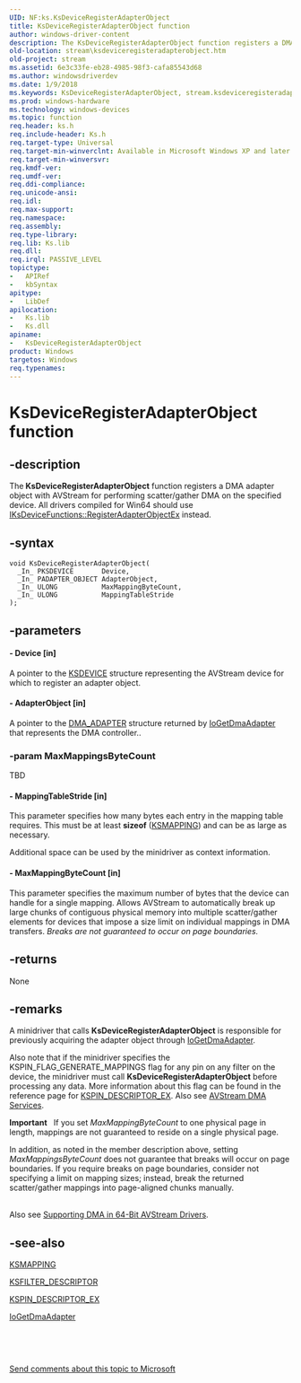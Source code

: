 ```yaml
---
UID: NF:ks.KsDeviceRegisterAdapterObject
title: KsDeviceRegisterAdapterObject function
author: windows-driver-content
description: The KsDeviceRegisterAdapterObject function registers a DMA adapter object with AVStream for performing scatter/gather DMA on the specified device. All drivers compiled for Win64 should use IKsDeviceFunctions::RegisterAdapterObjectEx instead.
old-location: stream\ksdeviceregisteradapterobject.htm
old-project: stream
ms.assetid: 6e3c33fe-eb28-4985-98f3-cafa85543d68
ms.author: windowsdriverdev
ms.date: 1/9/2018
ms.keywords: KsDeviceRegisterAdapterObject, stream.ksdeviceregisteradapterobject, ks/KsDeviceRegisterAdapterObject, avfunc_59ad20f2-ca31-4fbb-808e-48df3a0c87a8.xml, KsDeviceRegisterAdapterObject function [Streaming Media Devices]
ms.prod: windows-hardware
ms.technology: windows-devices
ms.topic: function
req.header: ks.h
req.include-header: Ks.h
req.target-type: Universal
req.target-min-winverclnt: Available in Microsoft Windows XP and later operating systems and DirectX 8.0 and later DirectX versions.
req.target-min-winversvr: 
req.kmdf-ver: 
req.umdf-ver: 
req.ddi-compliance: 
req.unicode-ansi: 
req.idl: 
req.max-support: 
req.namespace: 
req.assembly: 
req.type-library: 
req.lib: Ks.lib
req.dll: 
req.irql: PASSIVE_LEVEL
topictype:
-	APIRef
-	kbSyntax
apitype:
-	LibDef
apilocation:
-	Ks.lib
-	Ks.dll
apiname:
-	KsDeviceRegisterAdapterObject
product: Windows
targetos: Windows
req.typenames: 
---
```


# KsDeviceRegisterAdapterObject function


## -description


The<b> KsDeviceRegisterAdapterObject</b> function registers a DMA adapter object with AVStream for performing scatter/gather DMA on the specified device. All drivers compiled for Win64 should use <a href="https://msdn.microsoft.com/library/windows/hardware/ff559852">IKsDeviceFunctions::RegisterAdapterObjectEx</a> instead.


## -syntax


````
void KsDeviceRegisterAdapterObject(
  _In_ PKSDEVICE       Device,
  _In_ PADAPTER_OBJECT AdapterObject,
  _In_ ULONG           MaxMappingByteCount,
  _In_ ULONG           MappingTableStride
);
````


## -parameters




#### - Device [in]

A pointer to the <a href="..\ks\ns-ks-_ksdevice.md">KSDEVICE</a> structure representing the AVStream device for which to register an adapter object.


#### - AdapterObject [in]

A pointer to the <a href="..\wdm\ns-wdm-_dma_adapter.md">DMA_ADAPTER</a> structure returned by <a href="https://msdn.microsoft.com/library/windows/hardware/ff549220">IoGetDmaAdapter</a> that represents the DMA controller..


### -param MaxMappingsByteCount

TBD


#### - MappingTableStride [in]

This parameter specifies how many bytes each entry in the mapping table requires. This must be at least <b>sizeof</b> (<a href="..\ks\ns-ks-_ksmapping.md">KSMAPPING</a>) and can be as large as necessary.

Additional space can be used by the minidriver as context information.


#### - MaxMappingByteCount [in]

This parameter specifies the maximum number of bytes that the device can handle for a single mapping. Allows AVStream to automatically break up large chunks of contiguous physical memory into multiple scatter/gather elements for devices that impose a size limit on individual mappings in DMA transfers. <i>Breaks are not guaranteed to occur on page boundaries.</i>


## -returns


None



## -remarks


A minidriver that calls <b>KsDeviceRegisterAdapterObject</b> is responsible for previously acquiring the adapter object through <a href="https://msdn.microsoft.com/library/windows/hardware/ff549220">IoGetDmaAdapter</a>. 

Also note that if the minidriver specifies the KSPIN_FLAG_GENERATE_MAPPINGS flag for any pin on any filter on the device, the minidriver must call <b>KsDeviceRegisterAdapterObject</b> before processing any data. More information about this flag can be found in the reference page for <a href="..\ks\ns-ks-_kspin_descriptor_ex.md">KSPIN_DESCRIPTOR_EX</a>. Also see <a href="https://msdn.microsoft.com/ba1c525b-26b0-4778-b58b-f4169cfb972e">AVStream DMA Services</a>.
<div class="alert"><b>Important</b>  
      If you set <i>MaxMappingByteCount</i> to one physical page in length, mappings are not guaranteed to reside on a single physical page.<p class="note">In addition, as noted in the member description above, setting <i>MaxMappingsByteCount</i> does not guarantee that breaks will occur on page boundaries. If you require breaks on page boundaries, consider not specifying a limit on mapping sizes; instead, break the returned scatter/gather mappings into page-aligned chunks manually.

</div><div> </div>Also see <a href="https://msdn.microsoft.com/1173a83f-8d9e-4678-bfb5-f2fb91e827be">Supporting DMA in 64-Bit AVStream Drivers</a>.



## -see-also

<a href="..\ks\ns-ks-_ksmapping.md">KSMAPPING</a>

<a href="..\ks\ns-ks-_ksfilter_descriptor.md">KSFILTER_DESCRIPTOR</a>

<a href="..\ks\ns-ks-_kspin_descriptor_ex.md">KSPIN_DESCRIPTOR_EX</a>

<a href="https://msdn.microsoft.com/library/windows/hardware/ff549220">IoGetDmaAdapter</a>

 

 

<a href="mailto:wsddocfb@microsoft.com?subject=Documentation%20feedback [stream\stream]:%20KsDeviceRegisterAdapterObject function%20 RELEASE:%20(1/9/2018)&amp;body=%0A%0APRIVACY STATEMENT%0A%0AWe use your feedback to improve the documentation. We don't use your email address for any other purpose, and we'll remove your email address from our system after the issue that you're reporting is fixed. While we're working to fix this issue, we might send you an email message to ask for more info. Later, we might also send you an email message to let you know that we've addressed your feedback.%0A%0AFor more info about Microsoft's privacy policy, see http://privacy.microsoft.com/en-us/default.aspx." title="Send comments about this topic to Microsoft">Send comments about this topic to Microsoft</a>

